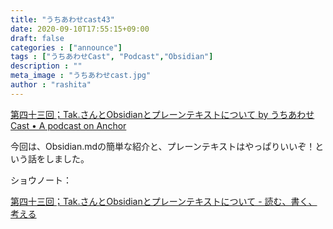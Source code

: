 ```yaml
---
title: "うちあわせcast43"
date: 2020-09-10T17:55:15+09:00
draft: false
categories : ["announce"]
tags : ["うちあわせCast", "Podcast","Obsidian"]
description : ""
meta_image : "うちあわせcast.jpg"
author : "rashita"
---
```


[第四十三回；Tak.さんとObsidianとプレーンテキストについて by うちあわせCast • A podcast on Anchor](https://anchor.fm/rashita/episodes/Tak-Obsidian-ejde40)

今回は、Obsidian.mdの簡単な紹介と、プレーンテキストはやっぱりいいぞ！という話をしました。

ショウノート：

[第四十三回；Tak.さんとObsidianとプレーンテキストについて - 読む、書く、考える](https://scrapbox.io/thinkandcreateteck/%E7%AC%AC%E5%9B%9B%E5%8D%81%E4%B8%89%E5%9B%9E%EF%BC%9BTak.%E3%81%95%E3%82%93%E3%81%A8Obsidian%E3%81%A8%E3%83%97%E3%83%AC%E3%83%BC%E3%83%B3%E3%83%86%E3%82%AD%E3%82%B9%E3%83%88%E3%81%AB%E3%81%A4%E3%81%84%E3%81%A6)